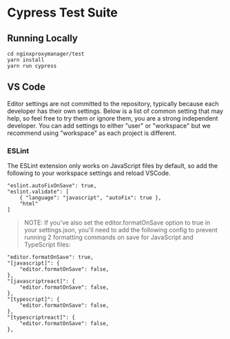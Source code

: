 # Cypress Test Suite

## Running Locally

```
cd nginxproxymanager/test
yarn install
yarn run cypress
```

## VS Code

Editor settings are not committed to the repository, typically because each developer has their own settings. Below is a list of common setting that may help,
so feel free to try them or ignore them, you are a strong independent developer. You can add settings to either "user" or "workspace" but we recommend using
"workspace" as each project is different.

### ESLint

The ESLint extension only works on JavaScript files by default, so add the following to your workspace settings and reload VSCode.

```
"eslint.autoFixOnSave": true,
"eslint.validate": [
	{ "language": "javascript", "autoFix": true },
	"html"
]
```

> NOTE: If you've also set the editor.formatOnSave option to true in your settings.json, you'll need to add the following config to prevent running 2 formatting
> commands on save for JavaScript and TypeScript files:

```
"editor.formatOnSave": true,
"[javascript]": {
	"editor.formatOnSave": false,
},
"[javascriptreact]": {
	"editor.formatOnSave": false,
},
"[typescript]": {
	"editor.formatOnSave": false,
},
"[typescriptreact]": {
	"editor.formatOnSave": false,
},
```
